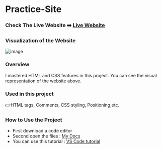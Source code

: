 # Practice-Site

### Check The Live Website ➡️ [Live Website](https://sekunev.github.io/Projects/25_Bootstrap-Web-Page/)


### Visualization of the Website
![image](https://user-images.githubusercontent.com/101554737/185069068-86ff4b20-7de7-4d18-b680-1e3be552b4f7.png)


### Overview
I mastered HTML and CSS features in this project. You can see the visual representation of the website above.

### Used in this project
👉HTML tags, Comments, CSS styling, Positioning,etc.

### How to Use the Project
+ First download a code editor
+ Second open the files : [My Docs](https://github.com/Sekunev/Projects/tree/main/09_practice-site)
+ You can use this tutorial : [VS Code tutorial](https://www.youtube.com/watch?v=fJEbVCrEMSE)

